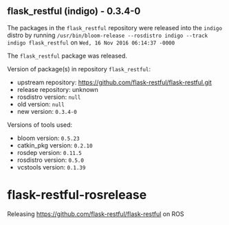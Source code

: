 ## flask_restful (indigo) - 0.3.4-0

The packages in the `flask_restful` repository were released into the `indigo` distro by running `/usr/bin/bloom-release --rosdistro indigo --track indigo flask_restful` on `Wed, 16 Nov 2016 06:14:37 -0000`

The `flask_restful` package was released.

Version of package(s) in repository `flask_restful`:

- upstream repository: https://github.com/flask-restful/flask-restful.git
- release repository: unknown
- rosdistro version: `null`
- old version: `null`
- new version: `0.3.4-0`

Versions of tools used:

- bloom version: `0.5.23`
- catkin_pkg version: `0.2.10`
- rosdep version: `0.11.5`
- rosdistro version: `0.5.0`
- vcstools version: `0.1.39`


# flask-restful-rosrelease
Releasing https://github.com/flask-restful/flask-restful on ROS
